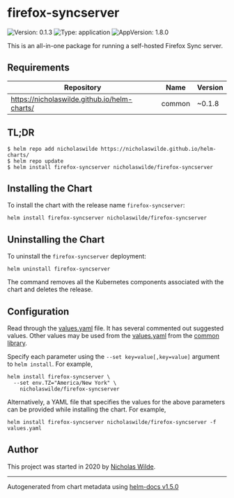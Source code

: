 # firefox-syncserver

![Version: 0.1.3](https://img.shields.io/badge/Version-0.1.3-informational?style=flat-square) ![Type: application](https://img.shields.io/badge/Type-application-informational?style=flat-square) ![AppVersion: 1.8.0](https://img.shields.io/badge/AppVersion-1.8.0-informational?style=flat-square)

This is an all-in-one package for running a self-hosted Firefox Sync server.

## Requirements

| Repository | Name | Version |
|------------|------|---------|
| https://nicholaswilde.github.io/helm-charts/ | common | ~0.1.8 |

## TL;DR
```console
$ helm repo add nicholaswilde https://nicholaswilde.github.io/helm-charts/
$ helm repo update
$ helm install firefox-syncserver nicholaswilde/firefox-syncserver
```

## Installing the Chart
To install the chart with the release name `firefox-syncserver`:
```console
helm install firefox-syncserver nicholaswilde/firefox-syncserver
```

## Uninstalling the Chart
To uninstall the `firefox-syncserver` deployment:
```console
helm uninstall firefox-syncserver
```
The command removes all the Kubernetes components associated with the chart and deletes the release.

## Configuration

Read through the [values.yaml](./values.yaml) file. It has several commented out suggested values.
Other values may be used from the [values.yaml](../common/values.yaml) from the [common library](../common).

Specify each parameter using the `--set key=value[,key=value]` argument to `helm install`. For example,
```console
helm install firefox-syncserver \
  --set env.TZ="America/New York" \
    nicholaswilde/firefox-syncserver
```

Alternatively, a YAML file that specifies the values for the above parameters can be provided while installing the chart.
For example,
```console
helm install firefox-syncserver nicholaswilde/firefox-syncserver -f values.yaml
```

## Author
This project was started in 2020 by [Nicholas Wilde](https://github.com/nicholaswilde).

----------------------------------------------
Autogenerated from chart metadata using [helm-docs v1.5.0](https://github.com/norwoodj/helm-docs/releases/v1.5.0)
